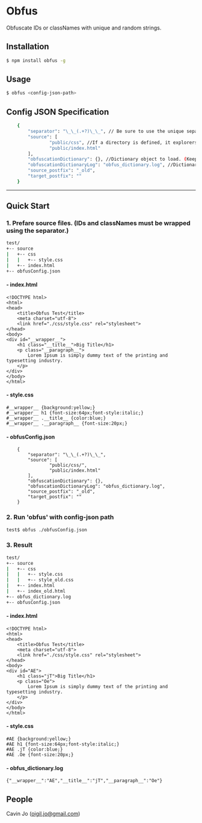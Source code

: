 # Obfus

  Obfuscate IDs or classNames with unique and random strings.

## Installation

```bash
$ npm install obfus -g
```

## Usage
```bash
$ obfus <config-json-path>
```

## Config JSON Specification
```bash
    {
        "separator": "\_\_(.+?)\_\_", // Be sure to use the unique separator to avoid unnecessary work.
        "source": [
                "public/css", //If a directory is defined, it explorers all the sub-directories and files.
                "public/index.html"
        ],
        "obfuscationDictionary": {}, //Dictionary object to load. (Keep it blank)
        "obfuscationDictionaryLog": "obfus_dictionary.log", //Dictionary log's filename. (Keep it blank if you don't need it.)
        "source_postfix": "_old",
        "target_postfix": ""
    }
```
----
## Quick Start
### 1. Prefare source files. (IDs and classNames must be wrapped using the separator.)
```bash
test/
+-- source
|   +-- css
|   |   +-- style.css
|   +-- index.html
+-- obfusConfig.json
```

#### - index.html
```
<!DOCTYPE html>
<html>
<head>
	<title>Obfus Test</title>
	<meta charset="utf-8">
	<link href="./css/style.css" rel="stylesheet">
</head>
<body>
<div id="__wrapper__">
	<h1 class="__title__">Big Title</h1>
	<p class="__paragraph__">
		Lorem Ipsum is simply dummy text of the printing and typesetting industry.
	</p>
</div>
</body>
</html>
```
#### - style.css
```
#__wrapper__ {background:yellow;}
#__wrapper__ h1 {font-size:64px;font-style:italic;}
#__wrapper__ .__title__ {color:blue;}
#__wrapper__ .__paragraph__ {font-size:20px;}
```
#### - obfusConfig.json
```
    {
        "separator": "\_\_(.+?)\_\_",
        "source": [
                "public/css/",
                "public/index.html"
        ],
        "obfuscationDictionary": {},
        "obfuscationDictionaryLog": "obfus_dictionary.log",
        "source_postfix": "_old",
        "target_postfix": ""
    }
```
### 2. Run 'obfus' with config-json path 

```bash
test$ obfus ./obfusConfig.json
```
### 3. Result
```bash
test/
+-- source
|   +-- css
|   |   +-- style.css
|   |   +-- style_old.css
|   +-- index.html
|   +-- index_old.html
+-- obfus_dictionary.log
+-- obfusConfig.json
```

#### - index.html
```
<!DOCTYPE html>
<html>
<head>
	<title>Obfus Test</title>
	<meta charset="utf-8">
	<link href="./css/style.css" rel="stylesheet">
</head>
<body>
<div id="AE">
	<h1 class="jT">Big Title</h1>
	<p class="Oe">
		Lorem Ipsum is simply dummy text of the printing and typesetting industry.
	</p>
</div>
</body>
</html>
```
#### - style.css
```
#AE {background:yellow;}
#AE h1 {font-size:64px;font-style:italic;}
#AE .jT {color:blue;}
#AE .Oe {font-size:20px;}
```
#### - obfus_dictionary.log
```
{"__wrapper__":"AE","__title__":"jT","__paragraph__":"Oe"} 
```

## People

Cavin Jo ([oigil.jo@gmail.com](https://github.com/oigil))
